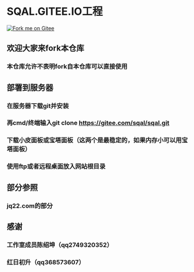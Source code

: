 # SQAL.GITEE.IO工程

[![Fork me on Gitee](https://gitee.com/sqal/sqal/widgets/widget_3.svg)](https://gitee.com/sqal/sqal)
## 欢迎大家来fork本仓库
### 本仓库允许不表明fork自本仓库可以直接使用
## 部署到服务器
### 在服务器下载git并安装
### 再cmd/终端输入git clone https://gitee.com/sqal/sqal.git
### 下载小皮面板或宝塔面板（这两个是最稳定的，如果内存小可以用宝塔面板）
### 使用ftp或者远程桌面放入网站根目录
## 部分参照
### jq22.com的部分
## 感谢
### 工作室成员陈绍坤（qq2749320352）
### 红日初升（qq368573607）